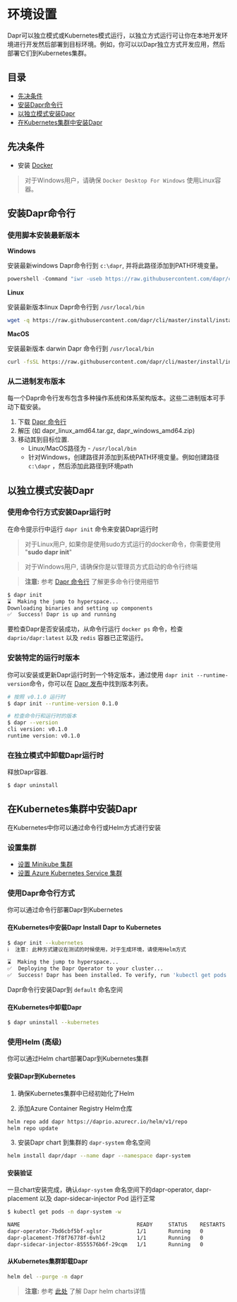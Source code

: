# 环境设置

Dapr可以独立模式或Kubernetes模式运行，以独立方式运行可让你在本地开发环境进行开发然后部署到目标环境。例如，你可以以Dapr独立方式开发应用，然后部署它们到Kubernetes集群。

## 目录

 - [先决条件](#先决条件)
 - [安装Dapr命令行](#安装Dapr命令行)
 - [以独立模式安装Dapr](#以独立模式安装Dapr)
 - [在Kubernetes集群中安装Dapr](#在Kubernetes集群中安装Dapr)

## 先决条件

* 安装 [Docker](https://docs.docker.com/install/)

> 对于Windows用户，请确保 `Docker Desktop For Windows` 使用Linux容器。

## 安装Dapr命令行

### 使用脚本安装最新版本

**Windows**

安装最新windows Dapr命令行到 `c:\dapr`, 并将此路径添加到PATH环境变量。

```powershell
powershell -Command "iwr -useb https://raw.githubusercontent.com/dapr/cli/master/install/install.ps1 | iex"
```

**Linux**

安装最新版本linux Dapr命令行到 `/usr/local/bin`

```bash
wget -q https://raw.githubusercontent.com/dapr/cli/master/install/install.sh -O - | /bin/bash
```

**MacOS**

安装最新版本 darwin Dapr 命令行到 `/usr/local/bin`

```bash
curl -fsSL https://raw.githubusercontent.com/dapr/cli/master/install/install.sh | /bin/bash
```

### 从二进制发布版本

每一个Dapr命令行发布包含多种操作系统和体系架构版本。这些二进制版本可手动下载安装。

1. 下载 [Dapr 命令行](https://github.com/dapr/cli/releases)
2. 解压 (如 dapr_linux_amd64.tar.gz, dapr_windows_amd64.zip)
3. 移动其到目标位置.
   * Linux/MacOS路径为 - `/usr/local/bin`
   * 针对Windows，创建路径并添加到系统PATH环境变量。例如创建路径 `c:\dapr` ，然后添加此路径到环境path

## 以独立模式安装Dapr

### 使用命令行方式安装Dapr运行时

在命令提示行中运行 `dapr init` 命令来安装Dapr运行时

> 对于Linux用户, 如果你是使用sudo方式运行的docker命令，你需要使用 "**sudo dapr init**"

> 对于Windows用户, 请确保你是以管理员方式启动的命令行终端

> **注意:** 参考 [Dapr 命令行](https://github.com/dapr/cli) 了解更多命令行使用细节

```bash
$ dapr init
⌛  Making the jump to hyperspace...
Downloading binaries and setting up components
✅  Success! Dapr is up and running
```

要检查Dapr是否安装成功，从命令行运行 `docker ps` 命令，检查 `daprio/dapr:latest` 以及 `redis` 容器已正常运行。

### 安装特定的运行时版本

你可以安装或更新Dapr运行时到一个特定版本，通过使用 `dapr init --runtime-version`命令，你可以在 [Dapr 发布](https://github.com/dapr/dapr/releases)中找到版本列表。

```bash
# 按照 v0.1.0 运行时
$ dapr init --runtime-version 0.1.0

# 检查命令行和运行时的版本
$ dapr --version
cli version: v0.1.0
runtime version: v0.1.0
```

### 在独立模式中卸载Dapr运行时

释放Dapr容器.

```bash
$ dapr uninstall
```

## 在Kubernetes集群中安装Dapr

在Kubernetes中你可以通过命令行或Helm方式进行安装

### 设置集群

* [设置 Minikube 集群](./cluster/setup-minikube.md)
* [设置 Azure Kubernetes Service 集群](./cluster/setup-aks.md)

### 使用Dapr命令行方式

你可以通过命令行部署Dapr到Kubernetes

#### 在Kubernetes中安装Dapr Install Dapr to Kubernetes

```bash
$ dapr init --kubernetes
ℹ️  注意: 此种方式建议在测试的时候使用，对于生成环境，请使用Helm方式

⌛  Making the jump to hyperspace...
✅  Deploying the Dapr Operator to your cluster...
✅  Success! Dapr has been installed. To verify, run 'kubectl get pods -w' in your terminal
```

Dapr命令行安装Dapr到 `default` 命名空间

#### 在Kubernetes中卸载Dapr

```bash
$ dapr uninstall --kubernetes
```

### 使用Helm (高级)

你可以通过Helm chart部署Dapr到Kubernetes集群

#### 安装Dapr到Kubernetes

1. 确保Kubernetes集群中已经初始化了Helm

2. 添加Azure Container Registry Helm仓库

```bash
helm repo add dapr https://daprio.azurecr.io/helm/v1/repo
helm repo update
```

3. 安装Dapr chart 到集群的 `dapr-system` 命名空间

```bash
helm install dapr/dapr --name dapr --namespace dapr-system
```

#### 安装验证

一旦chart安装完成，确认`dapr-system` 命名空间下的dapr-operator, dapr-placement 以及 dapr-sidecar-injector Pod 运行正常

```bash
$ kubectl get pods -n dapr-system -w

NAME                                     READY     STATUS    RESTARTS   AGE
dapr-operator-7bd6cbf5bf-xglsr           1/1       Running   0          40s
dapr-placement-7f8f76778f-6vhl2          1/1       Running   0          40s
dapr-sidecar-injector-8555576b6f-29cqm   1/1       Running   0          40s
```

#### 从Kubernetes集群卸载Dapr

```bash
helm del --purge -n dapr
```

> **注意:** 参考 [此处](https://github.com/dapr/dapr/blob/master/charts/dapr/README.md) 了解 Dapr helm charts详情
